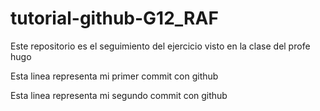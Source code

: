 # tutorial-github-G12_RAF
Este repositorio es el seguimiento del ejercicio visto en la clase del profe hugo


Esta linea representa mi primer commit con github

Esta linea representa mi segundo commit con github
